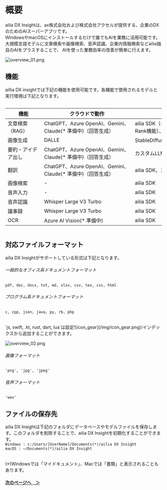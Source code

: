 # 概要
ailia DX Insightは、ax株式会社および株式会社アクセルが提供する、企業のDXのためのAIスーパーアプリです。<br>
WindowsやmacOSにインストールするだけで誰でもAIを業務に活用可能です。<br>
大規模言語モデルに文章検索や画像検索、音声認識、企業内情報検索などailia独自のAIをプラスすることで、
AIを使った業務効率の改善が簡単に行えます。

![overview_01.png](/img/overview_01.png)

## 機能<div id=update06></div>
aillia DX insightでは下記の機能を使用可能です。各機能で使用されるモデルと実行環境は下記となります。

<div class="scroll_area" style="width:100%;max-width:800px;overflow-x:scroll;">
    <table style="width:800px;">
      <thead>
      <tr>
      <th>機能</th>
      <th>クラウドで動作</th>
      <th>端末上で動作</th>
      </tr>
      </thead>
      <tbody>
      <tr>
      <td>文章検索（RAG）</td>
      <td>ChatGPT、Azure OpenAI、Gemini、Claude(* 準備中)（回答生成）</td>
      <td>ailia SDK（インデックス作成、ベクトル検索、Re-Rank機能）、カスタムLLM（回答生成）</td>
      </tr>
      <tr>
      <td>画像生成</td>
      <td>DALLE</td>
      <td>StableDiffusion(* 準備中)</td>
      </tr>
      <tr>
      <td>要約・アイデア出し</td>
      <td>ChatGPT、Azure OpenAI、Gemini、Claude(* 準備中)（回答生成）</td>
      <td>カスタムLLM</td>
      </tr>
      <tr>
      <td>翻訳</td>
      <td>ChatGPT、Azure OpenAI、Gemini、Claude(* 準備中)（回答生成）</td>
      <td>ailia SDK、カスタムLLM</td>
      </tr>
      <tr>
      <td>画像検索</td>
      <td>-</td>
      <td>ailia SDK</td>
      </tr>
      <tr>
      <td>音声入力</td>
      <td>-</td>
      <td>ailia SDK</td>
      </tr>
      <tr>
      <td>音声認識</td>
      <td>Whisper Large V3 Turbo</td>
      <td>ailia SDK</td>
      </tr>
      <tr>
      <td>議事録</td>
      <td>Whisper Large V3 Turbo</td>
      <td>ailia SDK</td>
      </tr>
      <tr>
      <td>OCR</td>
      <td>Azure AI Vision(* 準備中)</td>
      <td>ailia SDK</td>
      </tr>
      </tbody>
    </table>
</div>

## 対応ファイルフォーマット
ailia DX Insightがサポートしている形式は下記となります。

###### 一般的なオフィス系ドキュメントフォーマット
`pdf, doc, docx, txt, md, xlsx, csv, tex, css, html`

###### プログラム系ドキュメントフォーマット
`c, cpp, json, java, py, rb, php`<br>

<br>
`js, swift, .kt, rust, dart, lua`は設定![icon_gear](/img/icon_gear.png)/インデックスから追加することができます。<br>

![overview_02.png](/img/overview_02.png)


###### 画像フォーマット
 `'png', 'jpg', 'jpeg'`

###### 音声フォーマット
`'wav'`

## ファイルの保存先
ailia DX Insightは下記のフォルダにデータベースやモデルファイルを保存します。このフォルダを削除することで、ailia DX Insightを初期化することができます。<br>
`Windows : c:/Users/[UserName]/Documents(*)/ailia DX Insight`<br>
`macOS : ~/Documents(*)/ailia DX Insight`<br>

<br>
(*)Windowsでは「マイドキュメント」、Macでは「書類」と表示されることもあります。

<br>

#### [次のページへ&emsp;＞](SetUp.md)